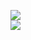 [![](https://img.shields.io/badge/Made%20With-Github%20Spray-lightgrey.svg?style=for-the-badge&logo=github)](https://github.com/Annihil/github-spray#5107)  
[![](https://i.imgur.com/2DrTn0Z.gif)](https://github.com/Annihil/github-spray)